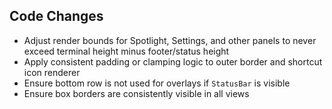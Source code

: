 ## Code Changes

- Adjust render bounds for Spotlight, Settings, and other panels to never exceed terminal height minus footer/status height
- Apply consistent padding or clamping logic to outer border and shortcut icon renderer
- Ensure bottom row is not used for overlays if `StatusBar` is visible
- Ensure box borders are consistently visible in all views

